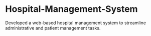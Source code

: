 # Hospital-Management-System
Developed a web-based hospital management system to streamline administrative and patient management tasks.
